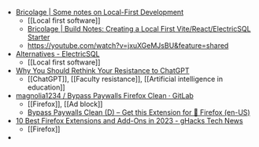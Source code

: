 - [Bricolage | Some notes on Local-First Development](https://bricolage.io/some-notes-on-local-first-development/)
	- [[Local first software]]
	- [Bricolage | Build Notes: Creating a Local First Vite/React/ElectricSQL Starter](https://bricolage.io/build-notes-electric-sql-starter/)
	- ​https://youtube.com/watch?v=jxuXGeMJsBU&feature=shared
- [Alternatives - ElectricSQL](https://electric-sql.com/docs/reference/alternatives)
	- [[Local first software]]
- [Why You Should Rethink Your Resistance to ChatGPT](https://www.chronicle.com/article/why-you-should-rethink-your-resistance-to-chatgpt?sra=true)
	- [[ChatGPT]], [[Faculty resistance]], [[Artificial intelligence in education]]
- [magnolia1234 / Bypass Paywalls Firefox Clean · GitLab](https://gitlab.com/magnolia1234/bypass-paywalls-firefox-clean)
	- [[Firefox]], [[Ad block]]
	- [Bypass Paywalls Clean (D) – Get this Extension for 🦊 Firefox (en-US)](https://addons.mozilla.org/en-US/firefox/addon/bypass-paywalls-clean-d/)
- [10 Best Firefox Extensions and Add-Ons in 2023 - gHacks Tech News](https://www.ghacks.net/2023/03/11/10-best-firefox-extensions-and-add-ons-in-2023/)
	- [[Firefox]]
-
